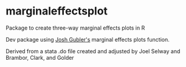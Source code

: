 # marginaleffectsplot
Package to create three-way marginal effects plots in R

Dev package using [Josh Gubler's](http://scholar.byu.edu/jgubler/book/three-way-marginal-effects-plots-0) marginal effects plots function. 

Derived from a stata .do file created and adjusted by Joel Selway and Brambor, Clark, and Golder
